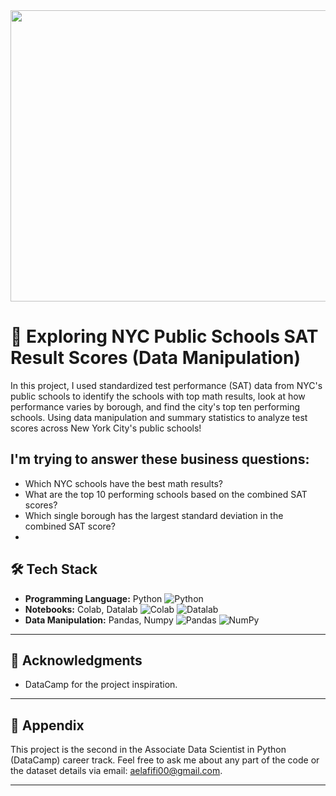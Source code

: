 <div style="text-align: center;">
  <img src="https://www.zillowstatic.com/bedrock/app/uploads/sites/26/shutterstock_262043447-dedc70.jpg" width="600" height="466">
</div>

# 🏫 Exploring NYC Public Schools SAT Result Scores (Data Manipulation) 

In this project, I used standardized test performance (SAT) data from NYC's public schools to identify the schools with top math results, look at how performance varies by borough, and find the city's top ten performing schools. Using data manipulation and summary statistics to analyze test scores across New York City's public schools!


<h2> I'm trying to answer these business questions: </h2>

<ul>
  <li>Which NYC schools have the best math results?</li>
  <li> What are the top 10 performing schools based on the combined SAT scores?</li>
  <li>Which single borough has the largest standard deviation in the combined SAT score?<li>
</ul>

## 🛠️ Tech Stack

-  **Programming Language:** Python ![Python](https://img.shields.io/badge/Python-3776AB?style=for-the-badge&logo=python&logoColor=white)
- **Notebooks:** Colab, Datalab ![Colab](https://img.shields.io/badge/Colab-F9AB00?style=for-the-badge&logo=google-colab&color=525252) ![Datalab](https://img.shields.io/badge/Datalab-4285F4?style=for-the-badge&logo=google&logoColor=white) 
-  **Data Manipulation:** Pandas, Numpy ![Pandas](https://img.shields.io/badge/Pandas-150458?style=for-the-badge&logo=pandas&logoColor=white) ![NumPy](https://img.shields.io/badge/NumPy-013243?style=for-the-badge&logo=numpy&logoColor=white)

---


## 🙏 Acknowledgments
- DataCamp for the project inspiration.

---

## 📄 Appendix

This project is the second in the Associate Data Scientist in Python (DataCamp) career track. Feel free to ask me about any part of the code or the dataset details via email: [aelafifi00@gmail.com](mailto:aelafifi00@gmail.com).

---
